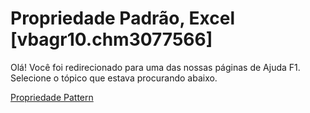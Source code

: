 
# Propriedade Padrão, Excel [vbagr10.chm3077566]

Olá! Você foi redirecionado para uma das nossas páginas de Ajuda F1. Selecione o tópico que estava procurando abaixo.

[Propriedade Pattern](http://msdn.microsoft.com/library/3cc8475d-dc65-b2eb-e1ba-2bd95c5c0b03%28Office.15%29.aspx)
